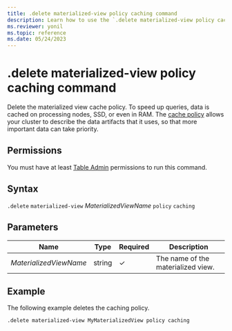 ```yaml
---
title: .delete materialized-view policy caching command
description: Learn how to use the `.delete materialized-view policy caching` command to delete the materialized view's cache policy.
ms.reviewer: yonil
ms.topic: reference
ms.date: 05/24/2023
---
```

# .delete materialized-view policy caching command

Delete the materialized view cache policy. To speed up queries, data is cached on processing nodes, SSD, or even in RAM. The [cache policy](cachepolicy.md) allows your cluster to describe the data artifacts that it uses, so that more important data can take priority.

## Permissions

You must have at least [Table Admin](access-control/role-based-access-control.md) permissions to run this command.

## Syntax

`.delete` `materialized-view` *MaterializedViewName* `policy` `caching`

## Parameters

|Name|Type|Required|Description|
|--|--|--|--|
|*MaterializedViewName*|string|&check;|The name of the materialized view.|

## Example

The following example deletes the caching policy.

```kusto
.delete materialized-view MyMaterializedView policy caching 
```
